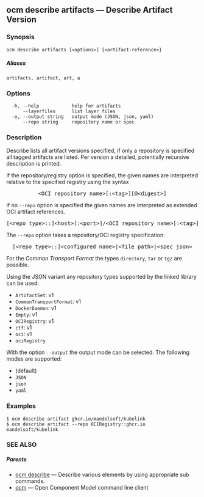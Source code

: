 ## ocm describe artifacts &mdash; Describe Artifact Version

### Synopsis

```
ocm describe artifacts [<options>] {<artifact-reference>}
```

##### Aliases

```
artifacts, artifact, art, a
```

### Options

```
  -h, --help            help for artifacts
      --layerfiles      list layer files
  -o, --output string   output mode (JSON, json, yaml)
      --repo string     repository name or spec
```

### Description


Describe lists all artifact versions specified, if only a repository is specified
all tagged artifacts are listed.
Per version a detailed, potentially recursive description is printed.



If the repository/registry option is specified, the given names are interpreted
relative to the specified registry using the syntax

<center>
    <pre>&lt;OCI repository name>[:&lt;tag>][@&lt;digest>]</pre>
</center>

If no <code>--repo</code> option is specified the given names are interpreted
as extended OCI artifact references.

<center>
    <pre>[&lt;repo type>::]&lt;host>[:&lt;port>]/&lt;OCI repository name>[:&lt;tag>][@&lt;digest>]</pre>
</center>

The <code>--repo</code> option takes a repository/OCI registry specification:

<center>
    <pre>[&lt;repo type>::]&lt;configured name>|&lt;file path>|&lt;spec json></pre>
</center>

For the *Common Transport Format* the types <code>directory</code>,
<code>tar</code> or <code>tgz</code> are possible.

Using the JSON variant any repository types supported by the
linked library can be used:
  - <code>ArtifactSet</code>: v1
  - <code>CommonTransportFormat</code>: v1
  - <code>DockerDaemon</code>: v1
  - <code>Empty</code>: v1
  - <code>OCIRegistry</code>: v1
  - <code>ctf</code>: v1
  - <code>oci</code>: v1
  - <code>ociRegistry</code>


With the option <code>--output</code> the output mode can be selected.
The following modes are supported:
  - <code></code> (default)
  - <code>JSON</code>
  - <code>json</code>
  - <code>yaml</code>


### Examples

```
$ ocm describe artifact ghcr.io/mandelsoft/kubelink
$ ocm describe artifact --repo OCIRegistry::ghcr.io mandelsoft/kubelink
```

### SEE ALSO

##### Parents

* [ocm describe](ocm_describe.md)	 &mdash; Describe various elements by using appropriate sub commands.
* [ocm](ocm.md)	 &mdash; Open Component Model command line client

